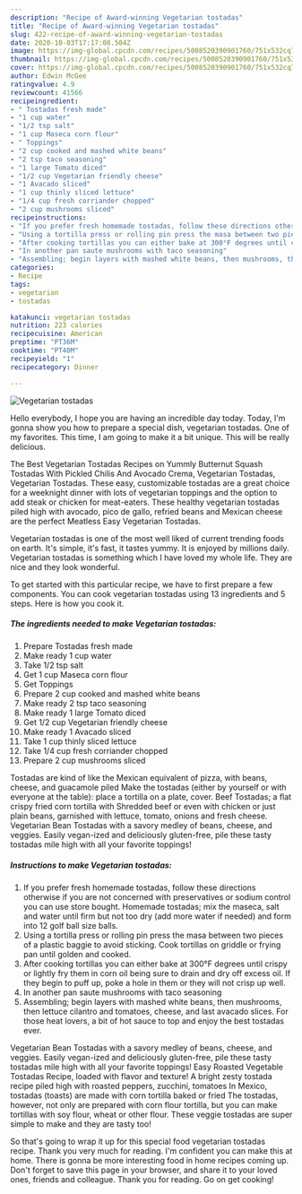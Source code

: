 ```yaml
---
description: "Recipe of Award-winning Vegetarian tostadas"
title: "Recipe of Award-winning Vegetarian tostadas"
slug: 422-recipe-of-award-winning-vegetarian-tostadas
date: 2020-10-03T17:17:08.504Z
image: https://img-global.cpcdn.com/recipes/5008520390901760/751x532cq70/vegetarian-tostadas-recipe-main-photo.jpg
thumbnail: https://img-global.cpcdn.com/recipes/5008520390901760/751x532cq70/vegetarian-tostadas-recipe-main-photo.jpg
cover: https://img-global.cpcdn.com/recipes/5008520390901760/751x532cq70/vegetarian-tostadas-recipe-main-photo.jpg
author: Edwin McGee
ratingvalue: 4.9
reviewcount: 41566
recipeingredient:
- " Tostadas fresh made"
- "1 cup water"
- "1/2 tsp salt"
- "1 cup Maseca corn flour"
- " Toppings"
- "2 cup cooked and mashed white beans"
- "2 tsp taco seasoning"
- "1 large Tomato diced"
- "1/2 cup Vegetarian friendly cheese"
- "1 Avacado sliced"
- "1 cup thinly sliced lettuce"
- "1/4 cup fresh corriander chopped"
- "2 cup mushrooms sliced"
recipeinstructions:
- "If you prefer fresh homemade tostadas, follow these directions otherwise if you are not concerned with preservatives or sodium control you can use store bought. Homemade tostadas; mix the  maseca, salt and water until firm but not too dry (add more water if needed) and form into 12 golf ball size balls."
- "Using a tortilla press or rolling pin press the masa between two pieces of a plastic baggie to avoid sticking. Cook tortillas on griddle or frying pan until golden and cooked."
- "After cooking tortillas you can either bake at 300°F degrees until crispy or lightly fry them in corn oil being sure to drain and dry off excess oil. If they begin to puff up, poke a hole in them or they will not crisp up well."
- "In another pan saute mushrooms with taco seasoning"
- "Assembling; begin layers with mashed white beans, then mushrooms, then lettuce  cilantro and tomatoes,  cheese, and last avacado slices. For those heat lovers, a bit of hot sauce to top and enjoy the best tostadas ever."
categories:
- Recipe
tags:
- vegetarian
- tostadas

katakunci: vegetarian tostadas 
nutrition: 223 calories
recipecuisine: American
preptime: "PT36M"
cooktime: "PT40M"
recipeyield: "1"
recipecategory: Dinner

---
```



![Vegetarian tostadas](https://img-global.cpcdn.com/recipes/5008520390901760/751x532cq70/vegetarian-tostadas-recipe-main-photo.jpg)

Hello everybody, I hope you are having an incredible day today. Today, I'm gonna show you how to prepare a special dish, vegetarian tostadas. One of my favorites. This time, I am going to make it a bit unique. This will be really delicious.

The Best Vegetarian Tostadas Recipes on Yummly Butternut Squash Tostadas With Pickled Chilis And Avocado Crema, Vegetarian Tostadas, Vegetarian Tostadas. These easy, customizable tostadas are a great choice for a weeknight dinner with lots of vegetarian toppings and the option to add steak or chicken for meat-eaters. These healthy vegetarian tostadas piled high with avocado, pico de gallo, refried beans and Mexican cheese are the perfect Meatless Easy Vegetarian Tostadas.

Vegetarian tostadas is one of the most well liked of current trending foods on earth. It's simple, it's fast, it tastes yummy. It is enjoyed by millions daily. Vegetarian tostadas is something which I have loved my whole life. They are nice and they look wonderful.


To get started with this particular recipe, we have to first prepare a few components. You can cook vegetarian tostadas using 13 ingredients and 5 steps. Here is how you cook it.

<!--inarticleads1-->

##### The ingredients needed to make Vegetarian tostadas:

1. Prepare  Tostadas fresh made
1. Make ready 1 cup water
1. Take 1/2 tsp salt
1. Get 1 cup Maseca corn flour
1. Get  Toppings
1. Prepare 2 cup cooked and mashed white beans
1. Make ready 2 tsp taco seasoning
1. Make ready 1 large Tomato diced
1. Get 1/2 cup Vegetarian friendly cheese
1. Make ready 1 Avacado sliced
1. Take 1 cup thinly sliced lettuce
1. Take 1/4 cup fresh corriander chopped
1. Prepare 2 cup mushrooms sliced


Tostadas are kind of like the Mexican equivalent of pizza, with beans, cheese, and guacamole piled Make the tostadas (either by yourself or with everyone at the table): place a tortilla on a plate, cover. Beef Tostadas; a flat crispy fried corn tortilla with Shredded beef or even with chicken or just plain beans, garnished with lettuce, tomato, onions and fresh cheese. Vegetarian Bean Tostadas with a savory medley of beans, cheese, and veggies. Easily vegan-ized and deliciously gluten-free, pile these tasty tostadas mile high with all your favorite toppings! 

<!--inarticleads2-->

##### Instructions to make Vegetarian tostadas:

1. If you prefer fresh homemade tostadas, follow these directions otherwise if you are not concerned with preservatives or sodium control you can use store bought. Homemade tostadas; mix the  maseca, salt and water until firm but not too dry (add more water if needed) and form into 12 golf ball size balls.
1. Using a tortilla press or rolling pin press the masa between two pieces of a plastic baggie to avoid sticking. Cook tortillas on griddle or frying pan until golden and cooked.
1. After cooking tortillas you can either bake at 300°F degrees until crispy or lightly fry them in corn oil being sure to drain and dry off excess oil. If they begin to puff up, poke a hole in them or they will not crisp up well.
1. In another pan saute mushrooms with taco seasoning
1. Assembling; begin layers with mashed white beans, then mushrooms, then lettuce  cilantro and tomatoes,  cheese, and last avacado slices. For those heat lovers, a bit of hot sauce to top and enjoy the best tostadas ever.


Vegetarian Bean Tostadas with a savory medley of beans, cheese, and veggies. Easily vegan-ized and deliciously gluten-free, pile these tasty tostadas mile high with all your favorite toppings! Easy Roasted Vegetable Tostadas Recipe, loaded with flavor and texture! A bright zesty tostada recipe piled high with roasted peppers, zucchini, tomatoes In Mexico, tostadas (toasts) are made with corn tortilla baked or fried The tostadas, however, not only are prepared with corn flour tortilla, but you can make tortillas with soy flour, wheat or other flour. These veggie tostadas are super simple to make and they are tasty too! 

So that's going to wrap it up for this special food vegetarian tostadas recipe. Thank you very much for reading. I'm confident you can make this at home. There is gonna be more interesting food in home recipes coming up. Don't forget to save this page in your browser, and share it to your loved ones, friends and colleague. Thank you for reading. Go on get cooking!
